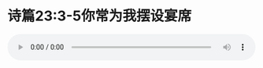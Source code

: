# 诗篇23:3-5你常为我摆设宴席

<audio style="width: 100%;" preload="false" controls controlslist="nodownload"><source src="//file.simai.life/audio/mp3/old/12206.mp3" type="audio/mpeg">Your browser does not support the audio element.</audio>


